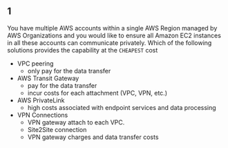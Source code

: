 ## 1
You have multiple AWS accounts within a single AWS Region managed 
by AWS Organizations and you would like to ensure all Amazon EC2 
instances in all these accounts can communicate privately. 
Which of the following solutions provides the capability at the `CHEAPEST` cost 

- VPC peering
  - only pay for the data transfer
- AWS Transit Gateway
  - pay for the data transfer
  - incur costs for each attachment (VPC, VPN, etc.)
- AWS PrivateLink
  - high costs associated with endpoint services and data processing
- VPN Connections
  - VPN gateway attach to each VPC.
  - Site2Site connection
  - VPN gateway charges and data transfer costs